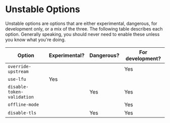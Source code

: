 # Unstable Options

Unstable options are options that are either experimental, dangerous, for
development only, or a mix of the three. The following table describes each
option. Generally speaking, you should never need to enable these unless you
know what you're doing.

| Option                     | Experimental? | Dangerous? | For development? |
| -------------------------- | ------------- | ---------- | ---------------- |
| `override-upstream`        |               |            | Yes              |
| `use-lfu`                  | Yes           |            |                  |
| `disable-token-validation` |               | Yes        | Yes              |
| `offline-mode`             |               |            | Yes              |
| `disable-tls`              |               | Yes        | Yes              |
